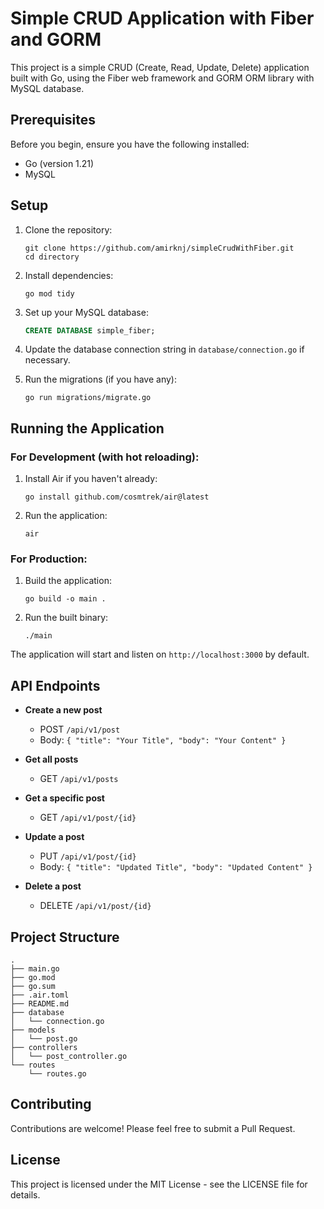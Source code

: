 # Simple CRUD Application with Fiber and GORM

This project is a simple CRUD (Create, Read, Update, Delete) application built with Go, using the Fiber web framework and GORM ORM library with MySQL database.

## Prerequisites

Before you begin, ensure you have the following installed:
- Go (version 1.21)
- MySQL


## Setup

1. Clone the repository:
   ```
   git clone https://github.com/amirknj/simpleCrudWithFiber.git
   cd directory
   ```

2. Install dependencies:
   ```
   go mod tidy
   ```

3. Set up your MySQL database:
   ```sql
   CREATE DATABASE simple_fiber;
   ```

4. Update the database connection string in `database/connection.go` if necessary.

5. Run the migrations (if you have any):
   ```
   go run migrations/migrate.go
   ```

## Running the Application

### For Development (with hot reloading):

1. Install Air if you haven't already:
   ```
   go install github.com/cosmtrek/air@latest
   ```

2. Run the application:
   ```
   air
   ```

### For Production:

1. Build the application:
   ```
   go build -o main .
   ```

2. Run the built binary:
   ```
   ./main
   ```

The application will start and listen on `http://localhost:3000` by default.

## API Endpoints

- **Create a new post**
  - POST `/api/v1/post`
  - Body: `{ "title": "Your Title", "body": "Your Content" }`

- **Get all posts**
  - GET `/api/v1/posts`

- **Get a specific post**
  - GET `/api/v1/post/{id}`

- **Update a post**
  - PUT `/api/v1/post/{id}`
  - Body: `{ "title": "Updated Title", "body": "Updated Content" }`

- **Delete a post**
  - DELETE `/api/v1/post/{id}`

## Project Structure

```
.
├── main.go
├── go.mod
├── go.sum
├── .air.toml
├── README.md
├── database
│   └── connection.go
├── models
│   └── post.go
├── controllers
│   └── post_controller.go
└── routes
    └── routes.go
```

## Contributing

Contributions are welcome! Please feel free to submit a Pull Request.

## License

This project is licensed under the MIT License - see the LICENSE file for details.
